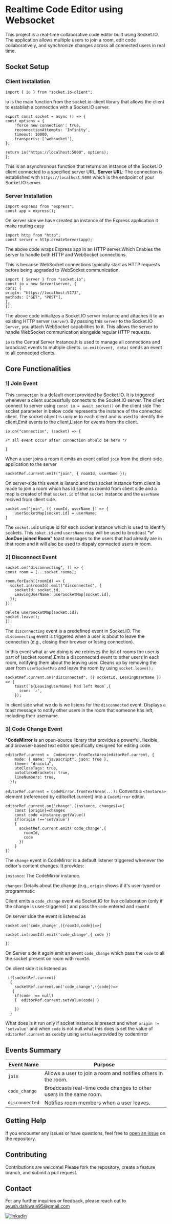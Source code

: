 
# Realtime Code Editor using Websocket
This project is a real-time collaborative code editor built using Socket.IO. The application allows multiple users to join a room, edit code collaboratively, and synchronize changes across all connected users in real time.

## Socket Setup
### Client Installation
    import { io } from "socket.io-client";
io is the main function from the socket.io-client library that allows the client to establish a connection with a Socket.IO server.

    export const socket = async () => {
    const options = {
        'force new connection': true,
        reconnectionAttempts: 'Infinity',
        timeout: 10000,
        transports: ['websocket'],
    };

    return io("https://localhost:5000", options);
    };
This is an asynchronous function that returns an instance of the Socket.IO client connected to a specified server URL.
**Server URL**: The connection is established with ```https://localhost:5000``` which is  the endpoint of your Socket.IO server.



### Server Installation
    import express from "express";
    const app = express();

On server side we have created an instance of the Express application it make routing easy 
    
    import http from "http";
    const server = http.createServer(app);
    

The above code wraps Express app in an HTTP server.Which Enables the server to handle both HTTP and WebSocket connections.

This is because WebSocket connections  typically start as HTTP requests before being upgraded to WebSocket communication.
   
    import { Server } from "socket.io";
    const io = new Server(server, {
    cors: {
    origin: "https://localhost:5173",
    methods: ["GET", "POST"],
    },
    });
The above code initializes a Socket.IO server instance and attaches it to an existing HTTP server (```server```). By passing this ``server`` to the Socket.IO ``Server``, you attach WebSocket capabilities to it. This allows the server to handle WebSocket communication alongside regular HTTP requests.

```io``` is the Central Server Instance.It is used to manage all connections and broadcast events to multiple clients.
```io.emit(event, data)``` sends an event to all connected clients.




## Core Functionalities
### 1) Join Event

This ```connection``` is a default event provided by Socket.IO. It is triggered whenever a client successfully connects to the Socket.IO server.
The client connect to server using ```const io = await socket()```
on the client side
The socket parameter in below code represents the instance of the connected client.
The socket object is unique to each client and is used to Identify the client,Emit events to the client,Listen for events from the client.

    io.on("connection", (socket) => {

    /* all event occur after connection should be here */
   
    }

When a user joins a room it emits an event called ```join``` from the client-side application to the server

    socketRef.current.emit("join", { roomId, userName });

On server-side this event is listend and that socket instance form client is made to join a room which has id same as roomId from client side and a map is created of that ```socket.id``` of that ```socket``` instance and the ```userName``` recived from client side.
    
    socket.on("join", ({ roomId, userName }) => {
        userSocketMap[socket.id] = userName;
    }
The ```socket.id```is unique id for each socket instance which is  used to Identify sockets. This ```soket.id``` and ```usersName``` map will be used to brodcast **"✅ JonDoe joined Room"** toast messages to the users that had already are in that room and it will also be used to dispaly connected users in room.



### 2) Disconnect Event
    socket.on("disconnecting", () => {
    const room = [...socket.rooms];

    room.forEach((roomId) => {
      socket.in(roomId).emit("disconnected", {
        socketId: socket.id,
        LeavingUserName: userSocketMap[socket.id],
      });
    });

    delete userSocketMap[socket.id];
    socket.leave();
    });
The ```disconnecting``` event is a predefined event in Socket.IO. The ```disconnecting``` event is triggered when a user is about to leave the connection (e.g., closing their browser or losing connection). 

In this event what ar we doing is we retrieves the list of rooms the user is part of (socket.rooms).Emits a disconnected event to other users in each room, notifying them about the leaving user.
Cleans up by removing the user from ```userSocketMap``` and leavs the room by using ```socket.leave();``` 

    socketRef.current.on("disconnected", ({ socketId, LeavingUserName }) => {
        toast(`${LeavingUserName} had left Room`,{
          icon: '⚠️',
        });

In client side what we do is we listens for the ```disconnected``` event.
Displays a toast message to notify other users in the room that someone has left, including their username.


### 3) Code Change Event
***CodeMirror** is an open-source library that provides a powerful, flexible, and browser-based text editor specifically designed for editing code.
    
    editorRef.current =  Codemirror.fromTextArea(editorRef.current, {
        mode: { name: "javascript", json: true },
        theme: "dracula",
        utoCloseTags: true,
        autoCloseBrackets: true,
        lineNumbers: true,
      });

```editorRef.current = CodeMirror.fromTextArea(...):```
Converts a ```<textarea>``` element (referenced by editorRef.current) into a ```CodeMirror``` editor.

    editorRef.current.on('change',(instance, changes)=>{
        const {origin}=changes
        const code =instance.getValue()
        if(origin !=='setValue')
        {
          socketRef.current.emit('code_change',{
            roomId,
            code
          })
        }
    })

The ```change``` event in CodeMirror is a default listener triggered whenever the editor's content changes. It provides:

```instance```: The CodeMirror instance.

```changes```: Details about the change (e.g., ```origin``` shows if it's user-typed or programmatic

Cilent emits a ```code_change``` event via Socket.IO for live collaboration (only if the change is user-triggered ) and pass the ```code``` entered and ```roomId```

On server side the event is listened as 
    
    socket.on('code_change',({roomId,code})=>{
    
    socket.in(roomId).emit('code_change',{ code })

    })

On Server side it again emit an event ```code_change``` which pass the ```code``` to all the socket present on room with ```roomId```.



On client side it is listened as 

     if(socketRef.current)
      {
        socketRef.current.on('code_change',({code})=>
       {
        if(code !== null)
        {  editorRef.current.setValue(code) }
        
        })
      }

What does is it run only if socket instance is presect and when ```origin != 'setvalue'``` and when ```code``` is not null.what this does is set the value of ```editorRef.current``` as ```code```by using ```setValue```provided by codemirror




## Events Summary

| Event Name   | Purpose                                                                |
|-------------------|-----------------------------------------------------------------------------|
| ```join```        | Allows a user to join a room and notifies others in the room.              |
| ```code_change``` | Broadcasts real-time code changes to other users in the same room.         |
| ```disconnected```| Notifies room members when a user leaves. | 



## Getting Help
If you encounter any issues or have questions, feel free to [open an issue](https://github.com/AyushD95/Realtime-Code-Editor/issues) on the repository.



## Contributing
Contributions are welcome! Please fork the repository, create a feature branch, and submit a pull request.

## Contact
For any further inquiries or feedback, please reach out to [ayush.dahiwale95@gmail.com](mailto:ayush.dahiwale95@gmail.com)



[![linkedin](https://img.shields.io/badge/linkedin-0A66C2?style=for-the-badge&logo=linkedin&logoColor=white)](www.linkedin.com/in/ayushdahiwale)










